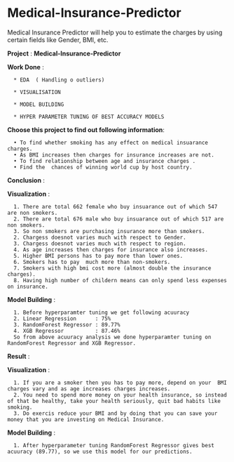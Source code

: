 # Medical-Insurance-Predictor
Medical Insurance Predictor will help you to estimate the charges by using certain fields like Gender, BMI, etc.


**Project** : **Medical-Insurance-Predictor**

**Work Done** :

      * EDA  ( Handling o outliers)

      * VISUALISATION 

      * MODEL BUILDING 

      * HYPER PARAMETER TUNING OF BEST ACCURACY MODELS


**Choose this project to find out following information**:

      •	To find whether smoking has any effect on medical insuarance charges.
      •	As BMI increases then charges for insurance increases are not.
      •	To find relationship between age and insurance charges .
      •	Find the  chances of winning world cup by host country. 
             
**Conclusion** :

**Visualization** : 

      1. There are total 662 female who buy insuarance out of which 547 are non smokers. 
      2. There are total 676 male who buy insuarance out of which 517 are non smokers. 
      3. So non smokers are purchasing insurance more than smokers.
      2. Chargess doesnot varies much with respect to Gender.
      3. Chargess doesnot varies much with respect to region.
      4. As age increases then charges for insurance also increases.
      5. Higher BMI persons has to pay more than lower ones.
      6. Smokers has to pay  much more than non-smokers.
      7. Smokers with high bmi cost more (almost double the insurance charges).
      8. Having high number of childern means can only spend less expenses on insurance.
              
**Model Building** : 

      1. Before hyperparamter tuning we get following acuuracy 
      2. Linear Regression      : 75%
      3. RandomForest Regressor : 89.77%
      4. XGB Regressor          : 87.46%
      So from above acuuracy analysis we done hyperparamter tuning on RandomForest Regressor and XGB Regressor.

**Result** :

**Visualization** :

      1. If you are a smoker then you has to pay more, depend on your  BMI charges vary and as age increases charges increases.
      2. You need to spend more money on your health insurance, so instead of that be healthy, take your health seriously, quit bad habits like smoking.
      3. Do exercis reduce your BMI and by doing that you can save your money that you are investing on Medical Insurance.
              
**Model Building** : 

      1. After hyperparameter tuning RandomForest Regressor gives best acuuracy (89.77), so we use this model for our predictions.
